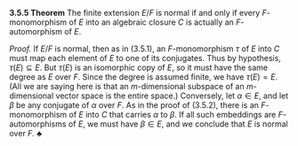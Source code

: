 **3.5.5 Theorem** The finite extension $E/F$ is normal if and only if every $F$-monomorphism of $E$ into an algebraic closure $C$ is actually an $F$-automorphism of $E$.

*Proof.* If $E/F$ is normal, then as in (3.5.1), an $F$-monomorphism $\tau$ of $E$ into $C$ must map each element of $E$ to one of its conjugates. Thus by hypothesis, $\tau(E) \subseteq E$. But $\tau(E)$ is an isomorphic copy of $E$, so it must have the same degree as $E$ over $F$. Since the degree is assumed finite, we have $\tau(E) = E$. (All we are saying here is that an $m$-dimensional subspace of an $m$-dimensional vector space is the entire space.) Conversely, let $\alpha \in E$, and let $\beta$ be any conjugate of $\alpha$ over $F$. As in the proof of (3.5.2), there is an $F$-monomorphism of $E$ into $C$ that carries $\alpha$ to $\beta$. If all such embeddings are $F$-automorphisms of $E$, we must have $\beta \in E$, and we conclude that $E$ is normal over $F$. ♣